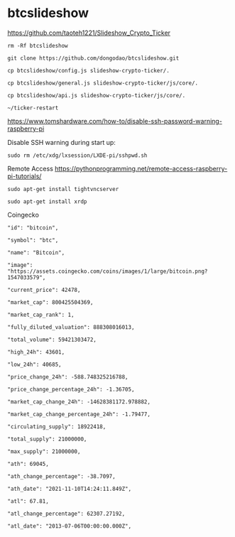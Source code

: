 # btcslideshow
https://github.com/taoteh1221/Slideshow_Crypto_Ticker

    rm -Rf btcslideshow
    
    git clone https://github.com/dongodao/btcslideshow.git
    
    cp btcslideshow/config.js slideshow-crypto-ticker/.
    
    cp btcslideshow/general.js slideshow-crypto-ticker/js/core/.
    
    cp btcslideshow/api.js slideshow-crypto-ticker/js/core/.
    
    ~/ticker-restart


https://www.tomshardware.com/how-to/disable-ssh-password-warning-raspberry-pi

Disable SSH warning during start up: 	
    
    sudo rm /etc/xdg/lxsession/LXDE-pi/sshpwd.sh
    
Remote Access https://pythonprogramming.net/remote-access-raspberry-pi-tutorials/

    sudo apt-get install tightvncserver
    
    sudo apt-get install xrdp

Coingecko
   
    "id": "bitcoin",
    
    "symbol": "btc",
    
    "name": "Bitcoin",
    
    "image": "https://assets.coingecko.com/coins/images/1/large/bitcoin.png?1547033579",
    
    "current_price": 42478,
    
    "market_cap": 800425504369,
    
    "market_cap_rank": 1,
    
    "fully_diluted_valuation": 888308016013,
    
    "total_volume": 59421303472,
    
    "high_24h": 43601,
    
    "low_24h": 40685,
    
    "price_change_24h": -588.748325216788,
    
    "price_change_percentage_24h": -1.36705,
    
    "market_cap_change_24h": -14628381172.978882,
    
    "market_cap_change_percentage_24h": -1.79477,
    
    "circulating_supply": 18922418,
    
    "total_supply": 21000000,
    
    "max_supply": 21000000,
    
    "ath": 69045,
    
    "ath_change_percentage": -38.7097,
    
    "ath_date": "2021-11-10T14:24:11.849Z",
    
    "atl": 67.81,
    
    "atl_change_percentage": 62307.27192,
    
    "atl_date": "2013-07-06T00:00:00.000Z",
    
